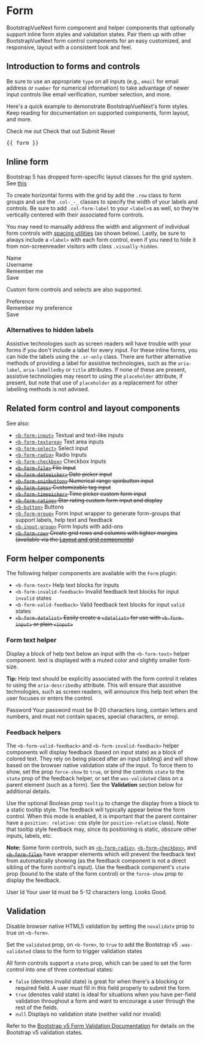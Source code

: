 # Form

<div class="lead mb-5">

BootstrapVueNext form component and helper components that optionally support inline form styles and
validation states. Pair them up with other BootstrapVueNext form control components for an easy
customized, and responsive, layout with a consistent look and feel.

</div>

## Introduction to forms and controls

Be sure to use an appropriate `type` on all inputs (e.g., `email` for email address or `number` for
numerical information) to take advantage of newer input controls like email verification, number
selection, and more.

Here's a quick example to demonstrate BootstrapVueNext's form styles. Keep reading for documentation on
supported components, form layout, and more.

<HighlightCard>
  <b-form @submit="onSubmit" @reset="onReset" v-if="show">
    <b-form-group
      id="input-group-1"
      label="Email address:"
      label-for="input-1"
      description="We'll never share your email with anyone else."
    >
      <b-form-input
        id="input-1"
        v-model="form.email"
        type="email"
        placeholder="Enter email"
        required
      ></b-form-input>
    </b-form-group>
    <b-form-group id="input-group-2" label="Your Name:" label-for="input-2">
      <b-form-input
        id="input-2"
        v-model="form.name"
        placeholder="Enter name"
        required
      ></b-form-input>
    </b-form-group>
    <b-form-group id="input-group-3" label="Food:" label-for="input-3">
      <b-form-select
        id="input-3"
        v-model="form.food"
        :options="foods"
        required
      ></b-form-select>
    </b-form-group>
    <b-form-group id="input-group-4">
      <b-form-checkbox-group
        v-model="form.checked"
        id="checkboxes-4"
      >
        <b-form-checkbox value="me">Check me out</b-form-checkbox>
        <b-form-checkbox value="that">Check that out</b-form-checkbox>
      </b-form-checkbox-group>
    </b-form-group>
    <b-button type="submit" variant="primary" class="me-2">Submit</b-button>
    <b-button type="reset" variant="danger">Reset</b-button>
  </b-form>
  <b-card class="mt-3" header="Form Data Result">
    <pre class="m-0">{{ form }}</pre>
  </b-card>
  <template #html>

```vue-html
<template>
  <b-form @submit="onSubmit" @reset="onReset" v-if="show">
    <b-form-group
      id="input-group-1"
      label="Email address:"
      label-for="input-1"
      description="We'll never share your email with anyone else."
    >
      <b-form-input
        id="input-1"
        v-model="form.email"
        type="email"
        placeholder="Enter email"
        required
      ></b-form-input>
    </b-form-group>

    <b-form-group id="input-group-2" label="Your Name:" label-for="input-2">
      <b-form-input
        id="input-2"
        v-model="form.name"
        placeholder="Enter name"
        required
      ></b-form-input>
    </b-form-group>
    <b-form-group id="input-group-3" label="Food:" label-for="input-3">
      <b-form-select id="input-3" v-model="form.food" :options="foods" required></b-form-select>
    </b-form-group>

    <b-form-group id="input-group-4">
      <b-form-checkbox-group
        v-model="form.checked"
        id="checkboxes-4"
      >
        <b-form-checkbox value="me">Check me out</b-form-checkbox>
        <b-form-checkbox value="that">Check that out</b-form-checkbox>
      </b-form-checkbox-group>
    </b-form-group>
    <b-button type="submit" variant="primary">Submit</b-button>
    <b-button type="reset" variant="danger">Reset</b-button>
  </b-form>

  <b-card class="mt-3" header="Form Data Result">
    <pre class="m-0">{{ form }}</pre>
  </b-card>
</template>

<script setup lang="ts">
import {ref, computed, reactive, nextTick} from 'vue'

const form = reactive({
  email: '',
  name: '',
  food: null,
  checked: [],
})

const foods = [{text: 'Select One', value: null}, 'Carrots', 'Beans', 'Tomatoes', 'Corn']
const show = ref(true)

const onSubmit = (event) => {
  event.preventDefault()
  alert(JSON.stringify(form))
}

const onReset = (event) => {
  event.preventDefault()
  // Reset our form values
  form.email = ''
  form.name = ''
  form.food = null
  form.checked = []
  // Trick to reset/clear native browser form validation state
  show.value = false
  nextTick(() => {
    show.value = true
  })
}
</script>
```

  </template>
</HighlightCard>

## Inline form

Bootstrap 5 has dropped form-specific layout classes for the grid system. See [this](https://getbootstrap.com/docs/5.0/migration/#forms)

To create horizontal forms with the grid by add the `.row` class to form groups and use the `.col-_-_` classes to specify the width of your labels and controls. Be sure to add `.col-form-label` to your `<label>`s as well, so they’re vertically centered with their associated form controls.

You may need to manually address the width and alignment of individual form controls with
[spacing utilities](/docs/reference/spacing-classes) (as shown below). Lastly, be sure to always
include a `<label>` with each form control, even if you need to hide it from non-screenreader
visitors with class `.visually-hidden`.

<HighlightCard>
  <b-form>
    <div class="row">
      <label class="col-form-label visually-hidden" for="inline-form-input-name">Name</label>
      <div class="col-lg-3">
        <b-form-input
          id="inline-form-input-name"
          class="mb-2 me-sm-2 mb-sm-0"
          placeholder="Jane Doe"
        ></b-form-input>
      </div>
      <label class="col-form-label visually-hidden" for="inline-form-input-username"
        >Username</label
      >
      <div class="col-lg-3">
        <b-input-group prepend="@" class="col-lg-4 mb-2 me-sm-2 mb-sm-0">
          <b-form-input id="inline-form-input-username" placeholder="Username"></b-form-input>
        </b-input-group>
      </div>
      <b-form-checkbox class="col-form-label col-lg-2 mb-2 me-sm-2 mb-sm-0"
        >Remember me</b-form-checkbox
      >
      <div class="col-lg-1">
        <b-button variant="primary">Save</b-button>
      </div>
    </div>
  </b-form>
  <template #html>

```vue-html
<b-form>
  <div class="row">
    <label class="col-form-label visually-hidden" for="inline-form-input-name">Name</label>
    <div class="col-lg-3">
      <b-form-input
        id="inline-form-input-name"
        class="mb-2 me-sm-2 mb-sm-0"
        placeholder="Jane Doe"
      ></b-form-input>
    </div>

    <label class="col-form-label visually-hidden" for="inline-form-input-username"
      >Username</label
    >
    <div class="col-lg-3">
      <b-input-group prepend="@" class="col-lg-4 mb-2 me-sm-2 mb-sm-0">
        <b-form-input id="inline-form-input-username" placeholder="Username"></b-form-input>
      </b-input-group>
    </div>

    <b-form-checkbox class="col-form-label col-lg-2 mb-2 me-sm-2 mb-sm-0"
      >Remember me</b-form-checkbox
    >

    <div class="col-lg-1">
      <b-button variant="primary">Save</b-button>
    </div>
  </div>
</b-form>
```

  </template>
</HighlightCard>

Custom form controls and selects are also supported.

<HighlightCard>
  <b-form>
    <div class="row">
      <label class="col-form-label col-lg-2 me-sm-2" for="inline-form-custom-select-pref"
        >Preference</label
      >
      <div class="col-lg-2">
        <b-form-select
          id="inline-form-custom-select-pref"
          class="mb-2 me-sm-2 mb-sm-0"
          :options="[{ text: 'Choose...', value: null }, 'One', 'Two', 'Three']"
          :value="null"
        ></b-form-select>
      </div>
      <b-form-checkbox class="col-form-label col-lg-3 mb-2 me-sm-2 mb-sm-0"
        >Remember my preference</b-form-checkbox
      >
      <div class="col-lg-2 col-form-label">
        <b-button variant="primary">Save</b-button>
      </div>
    </div>
  </b-form>
  <template #html>

```vue-html
<b-form>
  <div class="row">
    <label class="col-form-label col-lg-2 me-sm-2" for="inline-form-custom-select-pref"
      >Preference</label
    >
    <div class="col-lg-2">
      <b-form-select
        id="inline-form-custom-select-pref"
        class="mb-2 me-sm-2 mb-sm-0"
        :options="[{ text: 'Choose...', value: null }, 'One', 'Two', 'Three']"
        :value="null"
      ></b-form-select>
    </div>
    <b-form-checkbox class="col-form-label col-lg-3 mb-2 me-sm-2 mb-sm-0"
      >Remember my preference</b-form-checkbox
    >
    <div class="col-lg-2 col-form-label">
      <b-button variant="primary">Save</b-button>
    </div>
  </div>
</b-form>
```

  </template>
</HighlightCard>

### Alternatives to hidden labels

Assistive technologies such as screen readers will have trouble with your forms if you don't include
a label for every input. For these inline forms, you can hide the labels using the `.sr-only` class.
There are further alternative methods of providing a label for assistive technologies, such as the
`aria-label`, `aria-labelledby` or `title` attributes. If none of these are present, assistive
technologies may resort to using the `placeholder` attribute, if present, but note that use of
`placeholder` as a replacement for other labelling methods is not advised.

## Related form control and layout components

See also:

- [`<b-form-input>`](/docs/components/form-input) Textual and text-like inputs
- [`<b-form-textarea>`](/docs/components/form-textarea) Text area inputs
- [`<b-form-select>`](/docs/components/form-select) Select input
- [`<b-form-radio>`](/docs/components/form-radio) Radio Inputs
- [`<b-form-checkbox>`](/docs/components/form-checkbox) Checkbox Inputs
- ~~[`<b-form-file>`](/docs/components/form-file) File Input~~
- ~~[`<b-form-datepicker>`](/docs/components/form-datepicker) Date picker input~~
- ~~[`<b-form-spinbutton>`](/docs/components/form-spinbutton) Numerical range spinbutton input~~
- ~~[`<b-form-tags>`](/docs/components/form-tags) Customizable tag input~~
- ~~[`<b-form-timepicker>`](/docs/components/form-timepicker) Time picker custom form input~~
- ~~[`<b-form-rating>`](/docs/components/form-rating) Star rating custom form input and display~~
- [`<b-button>`](/docs/components/button) Buttons
- [`<b-form-group>`](/docs/components/form-group) Form Input wrapper to generate form-groups that
  support labels, help text and feedback
- [`<b-input-group>`](/docs/components/input) Form Inputs with add-ons
- ~~[`<b-form-row>`](/docs/components/layout) Create grid rows and columns with tighter margins
  (available via the [Layout and grid components](/docs/components/layout))~~

## Form helper components

The following helper components are available with the `Form` plugin:

- `<b-form-text>` Help text blocks for inputs
- `<b-form-invalid-feedback>` Invalid feedback text blocks for input `invalid` states
- `<b-form-valid-feedback>` Valid feedback text blocks for input `valid` states
- ~~`<b-form-datalist>` Easily create a `<datalist>` for use with `<b-form-input>` or plain `<input>`~~

### Form text helper

Display a block of help text below an input with the `<b-form-text>` helper component. text is
displayed with a muted color and slightly smaller font-size.

**Tip:** Help text should be explicitly associated with the form control it relates to using the
`aria-describedby` attribute. This will ensure that assistive technologies, such as screen readers,
will announce this help text when the user focuses or enters the control.

<HighlightCard>
  <b-form @submit.stop.prevent>
    <label for="text-password">Password</label>
    <b-form-input
      type="password"
      id="text-password"
      aria-describedby="password-help-block"
    ></b-form-input>
    <b-form-text id="password-help-block">
      Your password must be 8-20 characters long, contain letters and numbers, and must not
      contain spaces, special characters, or emoji.
    </b-form-text>
  </b-form>
  <template #html>

```vue-html
<b-form @submit.stop.prevent>
  <label for="text-password">Password</label>
  <b-form-input
    type="password"
    id="text-password"
    aria-describedby="password-help-block"
  ></b-form-input>
  <b-form-text id="password-help-block">
    Your password must be 8-20 characters long, contain letters and numbers, and must not
    contain spaces, special characters, or emoji.
  </b-form-text>
</b-form>
```

  </template>
</HighlightCard>

### Feedback helpers

The `<b-form-valid-feedback>` and `<b-form-invalid-feedback>` helper components will display
feedback (based on input state) as a block of colored text. They rely on being placed after an input
(sibling) and will show based on the browser native validation state of the input. To force them to
show, set the prop `force-show` to `true`, or bind the controls `state` to the `state` prop of the
feedback helper, or set the `was-validated` class on a parent element (such as a form). See the
**Validation** section below for additional details.

Use the optional Boolean prop `tooltip` to change the display from a block to a static tooltip
style. The feedback will typically appear below the form control. When this mode is enabled, it is
important that the parent container have a `position: relative:` css style (or `position-relative`
class). Note that tooltip style feedback may, since its positioning is static, obscure other inputs,
labels, etc.

**Note:** Some form controls, such as
[`<b-form-radio>`](/docs/components/form-radio#contextual-states),
[`<b-form-checkbox>`](/docs/components/form-checkbox#contextual-states), and
~~[`<b-form-file>`](/docs/components/form-file)~~ have wrapper elements which will prevent the feedback
text from automatically showing (as the feedback component is not a direct sibling of the form
control's input). Use the feedback component's `state` prop (bound to the state of the form control)
or the `force-show` prop to display the feedback.

<HighlightCard>
  <b-form  @submit.stop.prevent>
    <label for="feedback-user">User Id</label>
    <b-form-input v-model="userId" :state="validation" id="feedback-user"></b-form-input>
    <b-form-invalid-feedback :state="validation">
      Your user Id must be 5-12 characters long.
    </b-form-invalid-feedback>
    <b-form-valid-feedback :state="validation">
      Looks Good.
    </b-form-valid-feedback>
    </b-form>
  <template #html>

```vue-html
<template>
  <b-form @submit.stop.prevent>
    <label for="feedback-user">User Id</label>
    <b-form-input v-model="userId" :state="validation" id="feedback-user"></b-form-input>
    <b-form-invalid-feedback :state="validation">
      Your user Id must be 5-12 characters long.
    </b-form-invalid-feedback>
    <b-form-valid-feedback :state="validation"> Looks Good. </b-form-valid-feedback>
  </b-form>
</template>

<script setup lang="ts">
import {ref, computed} from 'vue'

const userId = ref('')
const validation = computed(() => userId.value.length > 4 && userId.value.length < 13)
</script>
```

  </template>
</HighlightCard>

## Validation

Disable browser native HTML5 validation by setting the `novalidate` prop to true on `<b-form>`.

Set the `validated` prop, on `<b-form>`, to `true` to add the Bootstrap v5 `.was-validated` class to
the form to trigger validation states

All form controls support a `state` prop, which can be used to set the form control into one
of three contextual states:

- `false` (denotes invalid state) is great for when there's a blocking or required field. A user
  must fill in this field properly to submit the form.
- `true` (denotes valid state) is ideal for situations when you have per-field validation throughout
  a form and want to encourage a user through the rest of the fields.
- `null` Displays no validation state (neither valid nor invalid)

Refer to the
[Bootstrap v5 Form Validation Documentation](https://getbootstrap.com/docs/5.0/forms/validation/)
for details on the Bootstrap v5 validation states.

<ComponentReference :data="data"></ComponentReference>

<script setup lang="ts">
import {data} from '../../data/components/form.data'
import ComponentReference from '../../components/ComponentReference.vue'
import HighlightCard from '../../components/HighlightCard.vue'
import {
  BFormValidFeedback,
  BFormInvalidFeedback,
  BFormText,
  BInputGroup,
  BCard,
  BCardBody,
  BButton,
  BForm,
  BFormCheckboxGroup,
  BFormCheckbox,
  BFormGroup,
  BFormInput,
  BFormSelect
} from 'bootstrap-vue-next'
import {ref, computed, reactive, nextTick} from 'vue'

const form = reactive({
  email: '',
  name: '',
  food: null,
  checked: []
})

const foods = [{ text: 'Select One', value: null }, 'Carrots', 'Beans', 'Tomatoes', 'Corn']
const show = ref(true)

const onSubmit = (event) => {
  event.preventDefault()
  alert(JSON.stringify(form))
}

const onReset = (event) => {
  event.preventDefault()
  // Reset our form values
  form.email = ''
  form.name = ''
  form.food = null
  form.checked = []
  // Trick to reset/clear native browser form validation state
  show.value = false
  nextTick(() => {
    show.value = true
  })
}

const userId = ref('')
const validation = computed(()=> userId.value.length > 4 && userId.value.length < 13)
</script>
